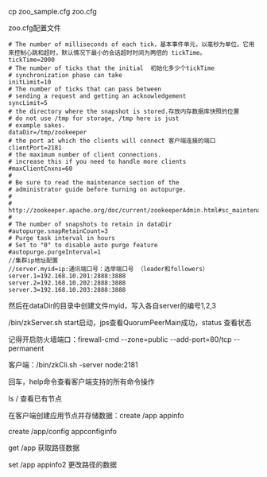 cp zoo_sample.cfg zoo.cfg 



zoo.cfg配置文件

```shell
# The number of milliseconds of each tick，基本事件单元，以毫秒为单位。它用来控制心跳和超时，默认情况下最小的会话超时时间为两倍的 tickTime。
tickTime=2000
# The number of ticks that the initial  初始化多少个tickTime
# synchronization phase can take
initLimit=10
# The number of ticks that can pass between 
# sending a request and getting an acknowledgement
syncLimit=5
# the directory where the snapshot is stored.存放内存数据库快照的位置
# do not use /tmp for storage, /tmp here is just 
# example sakes.
dataDir=/tmp/zookeeper
# the port at which the clients will connect 客户端连接的端口
clientPort=2181
# the maximum number of client connections.
# increase this if you need to handle more clients
#maxClientCnxns=60
#
# Be sure to read the maintenance section of the 
# administrator guide before turning on autopurge.
#
# http://zookeeper.apache.org/doc/current/zookeeperAdmin.html#sc_maintenance
#
# The number of snapshots to retain in dataDir
#autopurge.snapRetainCount=3
# Purge task interval in hours
# Set to "0" to disable auto purge feature
#autopurge.purgeInterval=1
//集群ip地址配置
//server.myid=ip:通讯端口号：选举端口号 （leader和followers）
server.1=192.168.10.201:2888:3888
server.2=192.168.10.202:2888:3888
server.3=192.168.10.203:2888:3888
```

然后在dataDir的目录中创建文件myid，写入各自server的编号1,2,3

/bin/zkServer.sh start启动，jps查看QuorumPeerMain成功，status 查看状态

记得开启防火墙端口：firewall-cmd --zone=public --add-port=80/tcp --permanent



客户端：/bin/zkCli.sh -server node:2181

回车，help命令查看客户端支持的所有命令操作

ls / 查看已有节点

在客户端创建应用节点并存储数据：create /app appinfo

create /app/config appconfiginfo

get /app 获取路径数据

set /app appinfo2 更改路径的数据